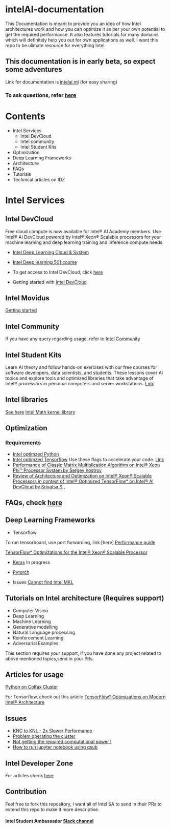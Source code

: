 # intelAI-documentation
This Documentation is meant to provide you an idea of how Intel architectures work and how you can optimize it as per your own potential to get the required performance. It also features tutorials for many domains which will definitely help you out for own applications as well. I want this repo to be ulimate resource for everything Intel. 

## This documentation is in early beta, so expect some adventures
Link for documentation is [intelai.ml](intelai.ml) (for easy sharing)

### To ask questions, refer [here](https://communities.intel.com/community/tech/intel-ai-academy)

# Contents
- Intel Services
  - Intel DevCloud
  - Intel community
  - Intel Student Kits
- Optimization
- Deep Learning Frameworks
- Architecture
- FAQs
- Tutorials
- Technical articles on IDZ

# Intel Services
 ## Intel DevCloud
Free cloud compute is now available for Intel® AI Academy members. Use Intel® AI DevCloud powered by Intel® Xeon® Scalable  processors for your machine learning and deep learning training and inference compute needs.
- [Intel Deep Learning Cloud & System](https://software.intel.com/en-us/articles/art-em-artistic-style-transfer-to-virtual-reality-final-update)
- [Intel Deep learning 501 course](https://software.intel.com/en-us/ai-academy/students/kits/deep-learning-501/week1)


- To get access to Intel DevCloud, click [here](https://software.intel.com/en-us/ai-academy/tools/devcloud)
- Getting started with [Intel DevCloud](https://software.intel.com/en-us/articles/getting-started-with-the-intel-nervana-ai-devcloud)

## Intel Movidus
[Getting started](https://developer.movidius.com/start)

 ## Intel Community
If you have any query regarding usage, refer to [Intel Community](https://communities.intel.com/community/tech/intel-ai-academy)

 ## Intel Student Kits
Learn AI theory and follow hands-on exercises with our free courses for software developers, data scientists, and students. These lessons cover AI topics and explore tools and optimized libraries that take advantage of Intel® processors in personal computers and server workstations. [Link](https://software.intel.com/en-us/ai-academy/students/kits)

## Intel libraries
[See here](https://software.intel.com/en-us/ai-academy/tools)
[Intel Math kernel library](https://software.intel.com/en-us/mkl)

## Optimization
 ### Requirements
- [Intel optimzed Python](https://software.intel.com/en-us/distribution-for-python)
- [Intel optimzed Tensorflow](https://software.intel.com/en-us/articles/intel-optimized-tensorflow-installation-guide)
Use these flags to accelerate your code. [Link](https://github.com/prajjwal1/intelAI-documentation/blob/master/opt_flags)
- [Performance of Classic Matrix Multiplication Algorithm on Intel® Xeon Phi™ Processor System by Sergey Kostrov](https://software.intel.com/en-us/articles/performance-of-classic-matrix-multiplication-algorithm-on-intel-xeon-phi-processor-system)
-  [Review of Architecture and Optimization on Intel® Xeon® Scalable Processors in context of Intel® Optimized TensorFlow* on Intel® AI DevCloud by Srivatsa S.,](https://software.intel.com/en-us/articles/review-of-architecture-and-optimization-on-intel-xeon-scalable-processors-in-context-of)
 
 
## FAQs, check [here](https://github.com/prajjwal1/intelAI-documentation/blob/master/FAQs.md)

## Deep Learning Frameworks
  - Tensorflow
  
  To run tensorboard, use port forwarding, link [here]
  [Performance guide](https://www.tensorflow.org/performance/performance_guide)
  
  [TensorFlow* Optimizations for the Intel® Xeon® Scalable Processor](https://ai.intel.com/tensorflow-optimizations-intel-xeon-scalable-processor/)
  
 - [Keras](keras.io)
   In progress
   
 -  [Pytorch](pytorch.org)
   - Issues
   [Cannot find Intel MKL](https://github.com/pytorch/pytorch/issues/1505)
   
## Tutorials on Intel architecture (Requires support)
  - Computer Vision
  - Deep Learning
  - Machine Learning
  - Generative modelling
  - Natural Language processing
  - Reinforcement Learning
  - Adversarial Examples
  
  This section requires your support, if you have done any project related to above mentioned topics,send in your PRs. 
  
## Articles for usage
[Python on Colfax Cluster](https://www.kaggle.com/kambarakun/how-to-start-with-python-on-colfax-cluster)

For Tensorflow, check out this article [TensorFlow* Optimizations on Modern Intel® Architecture](https://software.intel.com/en-us/articles/tensorflow-optimizations-on-modern-intel-architecture)

## Issues
- [KNC to KNL - 2x Slower Performance](https://software.intel.com/en-us/forums/intel-many-integrated-core/topic/714969)
- [Problem operating the cluster](https://software.intel.com/en-us/forums/intel-nervana-ai-academy/topic/742866)
- [Not getting the required computational power !](https://software.intel.com/en-us/forums/intel-nervana-ai-academy/topic/745718)
- [How to run jupyter notebook using qsub](https://colfaxresearch.com/discussion/topic/connecting-jupyter-notebook-on-compute-node/)

## Intel Developer Zone
For articles check [here](https://github.com/prajjwal1/intelAI-documentation/tree/master)


## Contribution
Feel free to fork this repository, I want all of Intel SA to send in their PRs to extend this repo to make it more descriptive.

#### Intel Student Ambassador [Slack channel](https://intelstudentamb.slack.com/)
